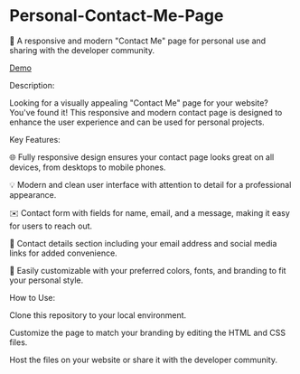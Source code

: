 # Personal-Contact-Me-Page
📧 A responsive and modern "Contact Me" page for personal use and sharing with the developer community.

[Demo](https://rutuj-kamewar.github.io/Personal-Contact-Me-Page/)

Description:

Looking for a visually appealing "Contact Me" page for your website? You've found it! This responsive and modern contact page is designed to enhance the user experience and can be used for personal projects.

Key Features:

🌐 Fully responsive design ensures your contact page looks great on all devices, from desktops to mobile phones.

💡 Modern and clean user interface with attention to detail for a professional appearance.

✉️ Contact form with fields for name, email, and a message, making it easy for users to reach out.

📌 Contact details section including your email address and social media links for added convenience.

🎨 Easily customizable with your preferred colors, fonts, and branding to fit your personal style.

How to Use:

Clone this repository to your local environment.

Customize the page to match your branding by editing the HTML and CSS files.

Host the files on your website or share it with the developer community.
